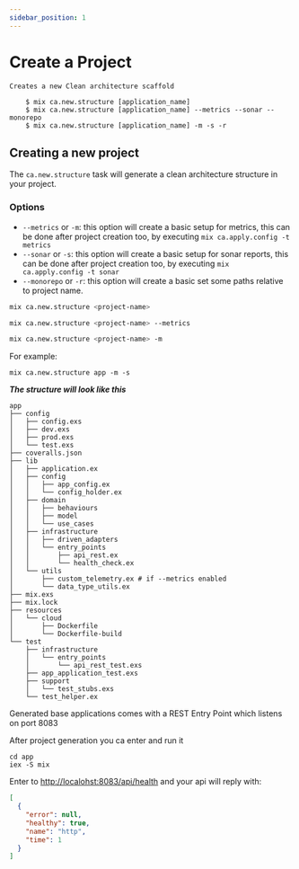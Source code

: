 ```yaml
---
sidebar_position: 1
---
```


# Create a Project

```
Creates a new Clean architecture scaffold

    $ mix ca.new.structure [application_name]
    $ mix ca.new.structure [application_name] --metrics --sonar --monorepo
    $ mix ca.new.structure [application_name] -m -s -r
```

## Creating a new project


The `ca.new.structure` task will generate a clean architecture structure in your project.

### Options

- `--metrics` or `-m`: this option will create a basic setup for metrics, this can be done after project creation too, by executing `mix ca.apply.config -t metrics`
- `--sonar` or `-s`: this option will create a basic setup for sonar reports, this can be done after project creation too, by executing `mix ca.apply.config -t sonar`
- `--monorepo` or `-r`: this option will create a basic set some paths relative to project name.

```bash
mix ca.new.structure <project-name>

mix ca.new.structure <project-name> --metrics

mix ca.new.structure <project-name> -m
```

For example:

```shell
mix ca.new.structure app -m -s
```

**_The structure will look like this_**

```
app
├── config
│   ├── config.exs
│   ├── dev.exs
│   ├── prod.exs
│   └── test.exs
├── coveralls.json
├── lib
│   ├── application.ex
│   ├── config
│   │   ├── app_config.ex
│   │   └── config_holder.ex
│   ├── domain
│   │   ├── behaviours
│   │   ├── model
│   │   └── use_cases
│   ├── infrastructure
│   │   ├── driven_adapters
│   │   └── entry_points
│   │       ├── api_rest.ex
│   │       └── health_check.ex
│   └── utils
│       ├── custom_telemetry.ex # if --metrics enabled
│       └── data_type_utils.ex
├── mix.exs
├── mix.lock
├── resources
│   └── cloud
│       ├── Dockerfile
│       └── Dockerfile-build
└── test
    ├── infrastructure
    │   └── entry_points
    │       └── api_rest_test.exs
    ├── app_application_test.exs
    ├── support
    │   └── test_stubs.exs
    └── test_helper.ex
```
Generated base applications comes with a REST Entry Point which listens on port 8083

After project generation you ca enter and run it

```shell
cd app
iex -S mix
```

Enter to [http://localohst:8083/api/health](http://localohst:8083/api/health) and your api will reply with:

```json
[
  {
    "error": null,
    "healthy": true,
    "name": "http",
    "time": 1
  }
]
```